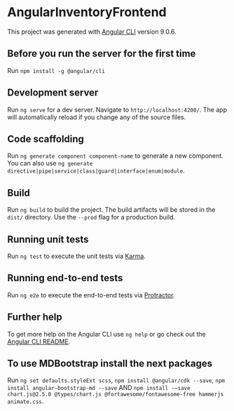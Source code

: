 # AngularInventoryFrontend

This project was generated with [Angular CLI](https://github.com/angular/angular-cli) version 9.0.6.

## Before you run the server for the first time

Run `npm install -g @angular/cli`

## Development server

Run `ng serve` for a dev server. Navigate to `http://localhost:4200/`. The app will automatically reload if you change any of the source files.

## Code scaffolding

Run `ng generate component component-name` to generate a new component. You can also use `ng generate directive|pipe|service|class|guard|interface|enum|module`.

## Build

Run `ng build` to build the project. The build artifacts will be stored in the `dist/` directory. Use the `--prod` flag for a production build.

## Running unit tests

Run `ng test` to execute the unit tests via [Karma](https://karma-runner.github.io).

## Running end-to-end tests

Run `ng e2e` to execute the end-to-end tests via [Protractor](http://www.protractortest.org/).

## Further help

To get more help on the Angular CLI use `ng help` or go check out the [Angular CLI README](https://github.com/angular/angular-cli/blob/master/README.md).

## To use MDBootstrap install the next packages

Run `ng set defaults.styleExt scss`,  `npm install @angular/cdk --save`, `npm install angular-bootstrap-md --save` AND `npm install -–save chart.js@2.5.0 @types/chart.js @fortawesome/fontawesome-free hammerjs animate.css`.

